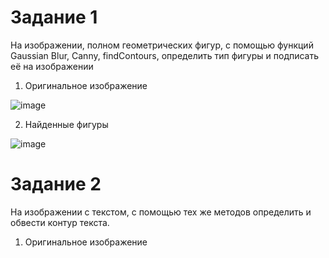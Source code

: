 # Задание 1

На изображении, полном геометрических фигур, с помощью функций Gaussian Blur, Canny, findContours, определить тип фигуры и подписать её на изображении

1. Оригинальное изображение

![image](https://github.com/moodestroyer/3lab_opencv/assets/82328325/d577c0f8-4224-47b8-a4e9-79b6ea06a13d)

2. Найденные фигуры

![image](https://github.com/moodestroyer/3lab_opencv/assets/82328325/593cc72d-d83d-4783-9bc6-5ae50af6de41)


# Задание 2

На изображении с текстом, с помощью тех же методов определить и обвести контур текста.

1. Оригинальное изображение



